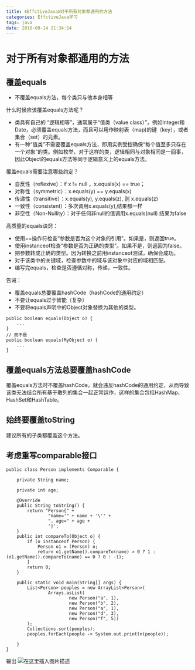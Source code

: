 ```yaml
---
title: 《EffctiveJava》对于所有对象都通用的方法
categories: EffctiveJava学习
tags: java
date: 2018-08-14 21:34:14
---
```


# 对于所有对象都通用的方法
## 覆盖equals
* 不覆盖equals方法，每个类只与他本身相等

什么时候应该覆盖equals方法呢？
* 类具有自己的 “逻辑相等”，通常属于“值类（value class）”，例如Integer和Date，必须覆盖equals方法，而且可以用作映射表（map)的键（key），或者集合（set）的元素。
* 有一种“值类”不需要覆盖equals方法，即用实例受控确保“每个值至多只存在一个对象”的类。例如枚举，对于这样的类，逻辑相同与对象相同是一回事，因此Object的equals方法等同于逻辑意义上的equals方法。

<!-- more -->

覆盖equals需要注意哪些约定？
* 自反性（reflexive）：if  x != null ，x.equals(x) == true；
* 对称性（symmetric）：x.equals(y) == y.equals(x)
* 传递性（transitive）：x.equals(y), y.equals(z),  则 x.equals(z)
* 一致性（consistent）：多次调用x.equals(y),结果都一样
* 非空性（Non-Nullity）：对于任何非null的值调用x.equals(null) 结果为false

高质量的equals诀窍：
* 使用==操作符检查“参数是否为这个对象的引用”。如果是，则返回true。
* 使用instanceof检查“参数是否为正确的类型”。如果不是，则返回为false。
* 把参数转成正确的类型。因为转换之前用instanceof测试，确保会成功。
* 对于该类中的关键域，检查参数中的域与该对象中对应的域相匹配。
* 编写完equals，检查是否遵循对称，传递，一致性。

告诫：
* 覆盖equals总要覆盖hashCode（hashCode的通用约定）
* 不要让equals过于智能（复杂）
* 不要将equals声明中的Object对象替换为其他的类型。

```
public boolean equals(Object o) {
	...
}
// 而不是
public boolean equals(MyObject o) {
	...
}
```
## 覆盖equals方法总要覆盖hashCode
覆盖equals方法时不覆盖hashCode，就会违反hashCode的通用约定，从而导致该类无法结合所有基于散列的集合一起正常运作，这样的集合包括HashMap、HashSet和HashTable。

## 始终要覆盖toString
建议所有的子类都覆盖这个方法。

## 考虑重写comparable接口

```
public class Person implements Comparable {

    private String name;

    private int age;

    @Override
    public String toString() {
        return "Person{" +
                "name='" + name + '\'' +
                ", age=" + age +
                '}';
    }
    public int compareTo(Object o) {
        if (o instanceof Person) {
            Person o1 = (Person) o;
            return o1.getName().compareTo(name) > 0 ? 1 : (o1.getName().compareTo(name) == 0 ? 0 : -1);
        }
        return 0;
    }

    public static void main(String[] args) {
        List<Person> peoples = new ArrayList<Person>(
                Arrays.asList(
                        new Person("a", 1),
                        new Person("b", 2),
                        new Person("a", 1),
                        new Person("d", 3),
                        new Person("f", 5))
        );
        Collections.sort(peoples);
        peoples.forEach(people -> System.out.println(people));

    }
}

```
输出
![在这里插入图片描述](https://img-blog.csdnimg.cn/20190328150632161.png)

